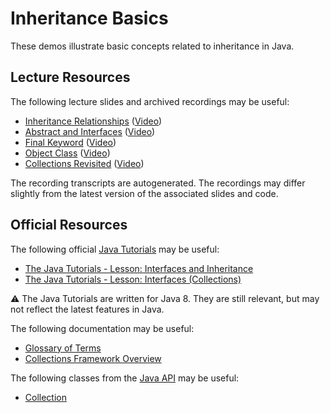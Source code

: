 Inheritance Basics
=================================================

These demos illustrate basic concepts related to inheritance in Java.

## Lecture Resources ##

The following lecture slides and archived recordings may be useful:

  - [Inheritance Relationships](https://docs.google.com/presentation/d/e/2PACX-1vQLIWhawaa54n5rjvtPsfTb4WyrQ_TdGUobkSssetDUpRopHK43W5P16lic_0aerDoWtentZhhshsGJ/pub?start=false&loop=false&delayms=3000) ([Video](https://usfca.hosted.panopto.com/Panopto/Pages/Viewer.aspx?id=8dafbf27-1c7d-4a7c-aa2f-afa5013a6828))
  - [Abstract and Interfaces](https://docs.google.com/presentation/d/e/2PACX-1vRARVHCO1k8XhC-yjANvl89WX91qKPJ9e3f2Em8ITBihWDf0Xym01x38Bz8DdigBFHHMfrgtuwgCFGE/pub?start=false&loop=false&delayms=3000) ([Video](https://usfca.hosted.panopto.com/Panopto/Pages/Viewer.aspx?id=217a9f63-2bcd-4869-b79c-afa5013a66f5))
  - [Final Keyword](https://docs.google.com/presentation/d/e/2PACX-1vQ1ZQfSwdQPikCJFXVf5YbWHAMh95r84nAr5Ply5DeYYY0OqU0EqJA0wsSFiX49Eh9qjyZhsFkGNZzs/pub?start=false&loop=false&delayms=3000) ([Video](https://usfca.hosted.panopto.com/Panopto/Pages/Viewer.aspx?id=4e843b8f-0703-4199-ba76-afa5013a67b1))
  - [Object Class](https://docs.google.com/presentation/d/e/2PACX-1vQgaY1m74u6_3ra6dibqslrvSKM4UIAyPHiljcs5mgbjBJyRf9k0NQsIRIGz-e9ICgYvZ4hjnURVoLY/pub?start=false&loop=false&delayms=3000) ([Video](https://usfca.hosted.panopto.com/Panopto/Pages/Viewer.aspx?id=8c2e483d-a4a3-4691-b8b1-afa201317dd4))
  - [Collections Revisited](https://docs.google.com/presentation/d/e/2PACX-1vRc2JPUgSGi0Qv-WNE6tyFebba4xi10C1sr1TqlKXhF7CeNgciA15B4Rp1er0PU5ACwgUqzQYVO5nLU/pub?start=false&loop=false&delayms=3000) ([Video](https://usfca.hosted.panopto.com/Panopto/Pages/Viewer.aspx?id=065fa21b-4c31-49d0-9e75-afa5013a6790))

The recording transcripts are autogenerated. The recordings may differ slightly from the latest version of the associated slides and code.

## Official Resources ##

The following official [Java Tutorials](http://docs.oracle.com/javase/tutorial/index.html) may be useful:

  - [The Java Tutorials - Lesson: Interfaces and Inheritance](https://docs.oracle.com/javase/tutorial/java/IandI/index.html)
  - [The Java Tutorials - Lesson: Interfaces (Collections)](https://docs.oracle.com/javase/tutorial/collections/interfaces/index.html)

:warning: The Java Tutorials are written for Java 8. They are still relevant, but may not reflect the latest features in Java.

The following documentation may be useful:

  - [Glossary of Terms](https://docs.oracle.com/javase/tutorial/information/glossary.html)
  - [Collections Framework Overview](https://www.cs.usfca.edu/~cs272/javadoc/api/java.base/java/util/doc-files/coll-overview.html)

The following classes from the [Java API](https://www.cs.usfca.edu/~cs272/javadoc/api/) may be useful:

  - [Collection](https://www.cs.usfca.edu/~cs272/javadoc/api/java.base/java/util/Collection.html)
